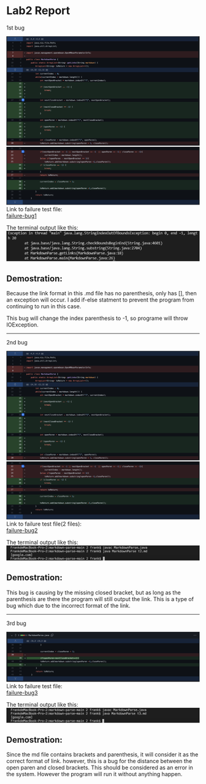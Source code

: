 # Lab2 Report


1st bug  

![](./2.png)  
![](./3.png)
Link to failure test file:  
[failure-bug1](https://github.com/yaz067/markdown-parse/blob/main/t1.md)


The terminal output like this:  
![](./1.png)

## Demostration:   
Because the link format in this .md file has no parenthesis, only has [], then an exception will occur. I add if-else statment to prevent the program from continuing to run in this case.  

This bug will change the index parenthesis to -1, so programe will throw IOException.



___  


2nd bug


![](./2.png)  
![](./3.png)  
Link to failure test file(2 files):  
[failure-bug2](https://github.com/yaz067/markdown-parse/blob/main/t2.md)  


The terminal output like this:  
![](./t2.png)  
## Demostration:   
This bug is causing by the missing closed bracket, but as long as the parenthesis are there the program will still output the link. This is a type of bug which due to the incorrect format of the link.  

___
3rd bug


![](./6.png)  
Link to failure test file:  
[failure-bug3](https://github.com/yaz067/markdown-parse/edit/main/t3.md)  

The terminal output like this: 
![](./t3.png)  
## Demostration:   
Since the md file contains brackets and parenthesis, it will consider it as the correct format of link.  however, this is a bug for the distance between the open paren and closed brackets. This should be considered as an error in the system. However the program will run it without anything happen.
